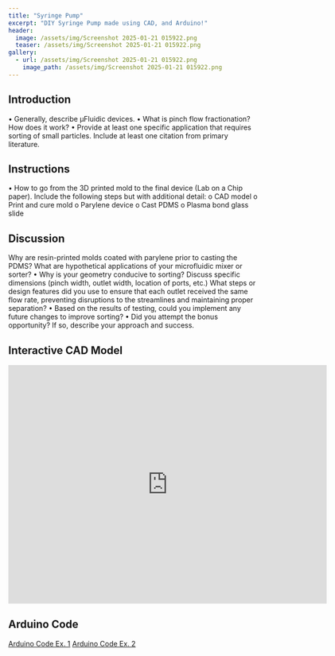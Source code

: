 ```yaml
---
title: "Syringe Pump"
excerpt: "DIY Syringe Pump made using CAD, and Arduino!"
header:
  image: /assets/img/Screenshot 2025-01-21 015922.png
  teaser: /assets/img/Screenshot 2025-01-21 015922.png
gallery:
  - url: /assets/img/Screenshot 2025-01-21 015922.png
    image_path: /assets/img/Screenshot 2025-01-21 015922.png
---
```


## Introduction
  • Generally, describe μFluidic devices.
• What is pinch flow fractionation? How does it work?
• Provide at least one specific application that requires sorting of small particles. Include
at least one citation from primary literature. 

## Instructions
  • How to go from the 3D printed mold to the final device (Lab on a Chip paper). Include
the following steps but with additional detail:
o CAD model
o Print and cure mold
o Parylene device
o Cast PDMS
o Plasma bond glass slide

## Discussion 
  Why are resin-printed molds coated with parylene prior to casting the PDMS? What are
hypothetical applications of your microfluidic mixer or sorter?
• Why is your geometry conducive to sorting? Discuss specific dimensions (pinch width,
outlet width, location of ports, etc.)
What steps or design features did you use to ensure that each outlet received the same
flow rate, preventing disruptions to the streamlines and maintaining proper separation?
• Based on the results of testing, could you implement any future changes to improve
sorting?
• Did you attempt the bonus opportunity? If so, describe your approach and success.


## Interactive CAD Model

<iframe src="https://vanderbilt643.autodesk360.com/shares/public/SH286ddQT78850c0d8a460390ca15d5c3379?mode=embed" width="640" height="480" allowfullscreen="true" webkitallowfullscreen="true" mozallowfullscreen="true"  frameborder="0"></iframe>

## Arduino Code
  [Arduino Code Ex. 1](/DF2100_Syringe_Pump_Project.ino)
  [Arduino Code Ex. 2](/extraCredit.ino)
